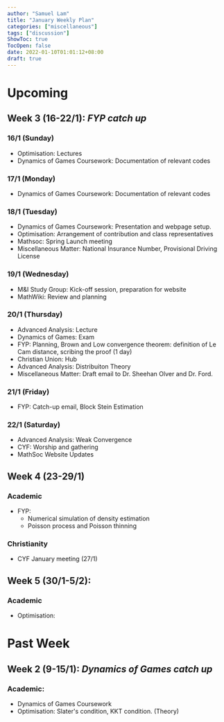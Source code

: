 ```yaml
---
author: "Samuel Lam"
title: "January Weekly Plan"
categories: ["miscellaneous"]
tags: ["discussion"]
ShowToc: true
TocOpen: false
date: 2022-01-10T01:01:12+08:00
draft: true
---
```


# Upcoming 

## Week 3 (16-22/1): *FYP catch up*
### 16/1 (Sunday)
- Optimisation: Lectures
- Dynamics of Games Coursework: Documentation of relevant codes

### 17/1 (Monday)
- Dynamics of Games Coursework: Documentation of relevant codes

### 18/1 (Tuesday)
- Dynamics of Games Coursework: Presentation and webpage setup.
- Optimisation: Arrangement of contribution and class representatives
- Mathsoc: Spring Launch meeting
- Miscellaneous Matter: National Insurance Number, Provisional Driving License

### 19/1 (Wednesday)
- M&I Study Group: Kick-off session, preparation for website
- MathWiki: Review and planning

### 20/1 (Thursday)
- Advanced Analysis: Lecture
- Dynamics of Games: Exam
- FYP: Planning, Brown and Low convergence theorem: definition of Le Cam distance, scribing the proof (1 day)
- Christian Union: Hub
- Advanced Analysis: Distribuiton Theory
- Miscellaneous Matter: Draft email to Dr. Sheehan Olver and Dr. Ford.

### 21/1 (Friday)
- FYP: Catch-up email, Block Stein Estimation

### 22/1 (Saturday)
- Advanced Analysis: Weak Convergence
- CYF: Worship and gathering
- MathSoc Website Updates

## Week 4 (23-29/1)

### Academic
- FYP: 
    - Numerical simulation of density estimation
    - Poisson process and Poisson thinning
### Christianity
- CYF January meeting (27/1)

## Week 5 (30/1-5/2): 
### Academic
- Optimisation:

# Past Week

## Week 2 (9-15/1): *Dynamics of Games catch up*
### Academic:
- Dynamics of Games Coursework
- Optimisation: Slater's condition, KKT condition. (Theory)
